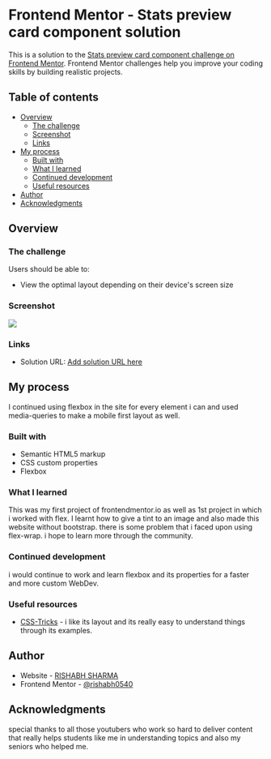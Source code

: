 # Frontend Mentor - Stats preview card component solution

This is a solution to the [Stats preview card component challenge on Frontend Mentor](https://www.frontendmentor.io/challenges/stats-preview-card-component-8JqbgoU62). Frontend Mentor challenges help you improve your coding skills by building realistic projects. 

## Table of contents

- [Overview](#overview)
  - [The challenge](#the-challenge)
  - [Screenshot](#screenshot)
  - [Links](#links)
- [My process](#my-process)
  - [Built with](#built-with)
  - [What I learned](#what-i-learned)
  - [Continued development](#continued-development)
  - [Useful resources](#useful-resources)
- [Author](#author)
- [Acknowledgments](#acknowledgments)

## Overview

### The challenge

Users should be able to:

- View the optimal layout depending on their device's screen size

### Screenshot

![](.images/desktop-view.PNG)

### Links

- Solution URL: [Add solution URL here](https://rishabh0540.github.io/stats-preview-card-component/)

## My process
I continued using flexbox in the site for every element i can and used media-queries to make a mobile first layout as well.

### Built with

- Semantic HTML5 markup
- CSS custom properties
- Flexbox

### What I learned

This was my first project of frontendmentor.io as well as 1st project in which i worked with flex. I learnt how to give a tint to an image and also made this website without bootstrap. there is some problem that i faced upon using flex-wrap. i hope to learn more through the community. 


### Continued development

i would continue to work and learn flexbox and its properties for a faster and more custom WebDev.

### Useful resources

- [CSS-Tricks](https://www.css-tricks.com) - i like its layout and its really easy to understand things through its examples.

## Author

- Website - [RISHABH SHARMA](https://www.your-site.com)
- Frontend Mentor - [@rishabh0540](https://www.frontendmentor.io/profile/rishabh0540)


## Acknowledgments

special thanks to all those youtubers who work so hard to deliver content that really helps students like me in understanding topics and also my seniors who helped me.
